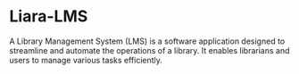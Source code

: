 # Liara-LMS
A Library Management System (LMS) is a software application designed to streamline and automate the operations of a library. It enables librarians and users to manage various tasks efficiently.
